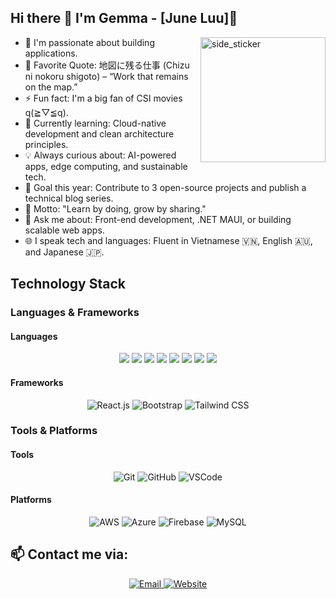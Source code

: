 ## Hi there :wave: I'm Gemma - [June Luu]🌱 
<img align="right" width=200px height=200px alt="side_sticker" src="https://media3.giphy.com/media/v1.Y2lkPTc5MGI3NjExcGoxcmdmbXp5bnRncDd0aXExdG42Z2w4OXByZHprcHJ6amM2YjUwbCZlcD12MV9pbnRlcm5hbF9naWZfYnlfaWQmY3Q9Zw/L1R1tvI9svkIWwpVYr/giphy.gif" />

- 🔭 I'm passionate about building applications.
- 🥅 Favorite Quote: 地図に残る仕事 (Chizu ni nokoru shigoto) – “Work that remains on the map.”
- ⚡ Fun fact: I'm a big fan of CSI movies q(≧▽≦q).
- 🌱 Currently learning: Cloud-native development and clean architecture principles.
- 💡 Always curious about: AI-powered apps, edge computing, and sustainable tech.
- 🎯 Goal this year: Contribute to 3 open-source projects and publish a technical blog series.
- 🧠 Motto: "Learn by doing, grow by sharing."
- 💬 Ask me about: Front-end development, .NET MAUI, or building scalable web apps.
- 🌐 I speak tech and languages: Fluent in Vietnamese 🇻🇳, English 🇦🇺, and Japanese 🇯🇵.

## Technology Stack 
### Languages & Frameworks
#### Languages
<p align="center">
  <img src="https://img.shields.io/badge/Python-3670A0?style=for-the-badge&logo=python&logoColor=ffdd54">
  <img src="https://img.shields.io/badge/C%23-480ca8?style=for-the-badge&logo=csharp&logoColor=white">
  <img src="https://img.shields.io/badge/JavaScript-ffd60a?style=for-the-badge&logo=javascript&logoColor=black">
  <img src="https://img.shields.io/badge/Java-007396?style=for-the-badge&logo=java&logoColor=white">
  <img src="https://img.shields.io/badge/HTML-ff5400?style=for-the-badge&logo=html5&logoColor=white">
  <img src="https://img.shields.io/badge/CSS-4361ee?style=for-the-badge&logo=css3&logoColor=white">
  <img src="https://img.shields.io/badge/Xamarin-4cc9f0?style=for-the-badge&logo=xamarin&logoColor=white">
  <img src="https://img.shields.io/badge/SQL-f18701?style=for-the-badge&logo=mysql&logoColor=white">
</p>


#### Frameworks
<p align="center">
  <img alt="React.js" src="https://img.shields.io/badge/React.js-00a7e1?style=for-the-badge&logo=react&logoColor=white">
  <img alt="Bootstrap" src="https://img.shields.io/badge/Bootstrap-7209b7?style=for-the-badge&logo=bootstrap&logoColor=white">
  <img alt="Tailwind CSS" src="https://img.shields.io/badge/Tailwind%20CSS-4361ee?style=for-the-badge&logo=tailwindcss&logoColor=white">
</p>



### Tools & Platforms
#### Tools
<p align="center">
  <img alt="Git" src="https://img.shields.io/badge/Git-e5383b?style=for-the-badge&logo=git&logoColor=white">
  <img alt="GitHub" src="https://img.shields.io/badge/GitHub-22223b?style=for-the-badge&logo=github&logoColor=white">
  <img alt="VSCode" src="https://img.shields.io/badge/VSCode-00a7e1?style=for-the-badge&logo=visualstudiocode&logoColor=white">
</p>



#### Platforms
<p align="center">
  <img alt="AWS" src="https://img.shields.io/badge/Amazon_AWS-FF9900?style=for-the-badge&logo=amazonaws&logoColor=white" />
  <img alt="Azure" src="https://img.shields.io/badge/Azure-4cc9f0?style=for-the-badge&logo=microsoftazure&logoColor=white" />
  <img alt="Firebase" src="https://img.shields.io/badge/Firebase-9a031e?style=for-the-badge&logo=firebase&logoColor=white" />
  <img alt="MySQL" src="https://img.shields.io/badge/MySQL-003f88?style=for-the-badge&logo=mysql&logoColor=white" />
</p>



## 📫 Contact me via:

<p align="center">
  <a href="mailto:thanhtuyencs163@gmail.com">
    <img alt="Email" src="https://img.shields.io/badge/Email-0077B5?style=for-the-badge&logo=gmail&logoColor=white">
  </a>
  <a href="https://thanhtuyen.vercel.app/">
    <img alt="Website" src="https://img.shields.io/badge/Website-00bbf9?style=for-the-badge&logo=googlechrome&logoColor=white">
  </a>
</p>
